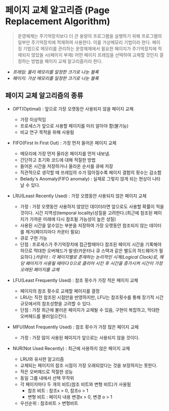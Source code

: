# 페이지 교체 알고리즘 (Page Replacement Algorithm)

> 운영체제는 주기억장치보다 더 큰 용량의 프로그램을 실행하기 위해 프로그램의 일부만 주기억장치에 적재하여 사용한다. 이를 가상메모리 기법이라 한다.
> 페이징 기법으로 메모리를 관리하는 운영체제에서 필요한 페이지가 주기억장치에 적재되지 않았을 시(페이지 부재) 어떤 페이지 프레임을 선택하여 교체할 것인지 결정하는 방법을 페이지 교체 알고리즘이라 한다.

- _프레임: 물리 메모리를 일정한 크기로 나눈 블록_
- _페이지: 가상 메모리를 일정한 크기로 나눈 블록_

## 페이지 교체 알고리즘의 종류

- OPT(Optimal) : 앞으로 가장 오랫동안 사용되지 않을 페이지 교체

  - 가장 이상적임
  - 프로세스가 앞으로 사용할 페이지를 미리 알아야 함(불가능)
  - 비교 연구 목적을 위해 사용됨

- FIFO(First In First Out) : 가장 먼저 들어온 페이지 교체

  - 메모리에 가장 먼저 올라온 페이지를 먼저 내보냄.
  - 간단하고 초기화 코드에 대해 적절한 방법
  - 들어온 시간을 저장하거나 올라온 순서를 큐에 저장
  - 직관적으로 생각할 때 프레임의 수가 많아질수록 페이지 결함의 횟수는 감소함
  - Belady's Anomaly(FIFO anomaly) : 실제로 그렇지 않게 되는 현상이 나타날 수 있다.

- LRU(Least Recently Used) : 가장 오랬동안 사용되지 않은 페이지 교체

  - 가정 : 가장 오랫동안 사용하지 않았던 데이터라면 앞으로도 사용할 확률이 적을 것이다. 시간 지역성(temporal locality)성질을 고려한다.(최근에 참조된 페이지가 가까운 미래에 다시 참조될 가능성이 높은 성질)
  - 사용된 시간을 알수있는 부분을 저장하여 가장 오랫동안 참조되지 않는 데이터를 제거(페이지마다 카운터 필요)
  - 큐로 구현 가능
  - 단점 : 프로세스가 주기억장치에 접근할때마다 참조된 페이지 시간을 기록해야 하므로 막대한 오버헤드가 발생(카운터나 큐 스택과 같은 별도의 하드웨어가 필요하다.)_카운터 : 각 페이지별로 존재하는 논리적인 시계(Logical Clock)로, 해당 페이지가 사용될 때마다 0으로 클리어 시킨 후 시간을 증가시켜 시간이 가장 오래된 페이지를 교체_

- LFU(Least Frequently Used) : 참조 횟수가 가장 적은 페이지 교체

  - 페이지의 참조 횟수로 교체할 페이지를 결정
  - LRU는 직전 참조된 시점만을 반영하지만, LFU는 참조횟수를 통해 장기적 시간규모에서의 참조성향을 고려할 수 있다.
  - 단점 : 가장 최근에 불러온 페이지가 교체될 수 있음, 구현이 복잡하고, 막대한 오버헤드를 불러일으킨다.

- MFU(Most Frequently Used) : 참조 횟수가 가장 많은 페이지 교체

  - 가정 : 가장 많이 사용된 페이지가 앞으로는 사용되지 않을 것이다.

- NUR(Not Used Recently) : 최근에 사용하지 않은 페이지 교체
  - LRU와 유사한 알고리즘
  - 교체되는 페이지의 참조 시점이 가장 오래되었다는 것을 보장하지는 못한다.
  - 적은 오버헤드로 적절한 성능
  - 동일 그룹 내에서 선택 무작위
  - 각 페이지마다 두 개의 비트(참조 비트와 변형 비트)가 사용됨
    - 참조 비트 : 참조x > 0, 참조o > 1
    - 변형 비트 : 페이지 내용 변경x > 0, 변경 o > 1
  - 우선순위 : 참조비트 > 변형비트
